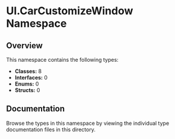 # UI.CarCustomizeWindow Namespace

## Overview

This namespace contains the following types:

- **Classes:** 8
- **Interfaces:** 0
- **Enums:** 0
- **Structs:** 0

## Documentation

Browse the types in this namespace by viewing the individual type documentation files in this directory.

